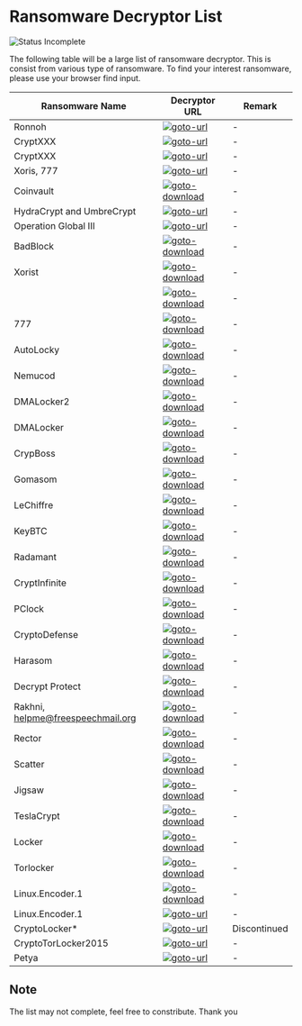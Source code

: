 # Ransomware Decryptor List

![Status Incomplete](https://img.shields.io/badge/Status-Incomplete-orange.svg)

The following table will be a large list of ransomware decryptor. This is consist from various type of ransomware. To find your interest ransomware, please use your browser find input.

| Ransomware Name | Decryptor URL | Remark |
| --------------- | ------------- | ------ |
| Ronnoh          | [![goto-url](https://img.shields.io/badge/Goto-URL-brightgreen.svg)](http://support.kaspersky.com/viruses/disinfection/8547?_ga=1.119880136.197632515.1463995280#block2) | - |
| CryptXXX        | [![goto-url](https://img.shields.io/badge/Goto-URL-brightgreen.svg)](http://www.bleepingcomputer.com/virus-removal/cryptxxx-ransomware-help-information#decrypt) | - |
| CryptXXX        | [![goto-url](https://img.shields.io/badge/Goto-URL-brightgreen.svg)](https://noransom.kaspersky.com/) | - |
| Xoris, 777      | [![goto-url](https://img.shields.io/badge/Goto-URL-brightgreen.svg)](http://www.bleepingcomputer.com/news/security/emsisoft-releases-decryptors-for-the-xorist-and-777-ransomware/) | - |
| Coinvault       | [![goto-download](https://img.shields.io/badge/Goto-Download-green.svg)](https://noransom.kaspersky.com/static/CoinVaultDecryptor.zip) | - |
| HydraCrypt and UmbreCrypt | [![goto-url](https://img.shields.io/badge/Goto-URL-brightgreen.svg)](http://blog.emsisoft.com/2016/02/12/decrypter-for-hydracrypt-and-umbrecrypt-available/) | - |
| Operation Global III | [![goto-url](https://img.shields.io/badge/Goto-URL-brightgreen.svg)](http://www.bleepingcomputer.com/forums/t/559220/operation-global-iii-ransomware-not-only-encrypts-but-infects-your-data-as-well/) | - |
| BadBlock        | [![goto-download](https://img.shields.io/badge/Goto-Download-green.svg)](https://decrypter.emsisoft.com/download/badblock) | - |
| Xorist          | [![goto-download](https://img.shields.io/badge/Goto-Download-green.svg)](https://decrypter.emsisoft.com/download/xorist) | - |
|                 | [![goto-download](https://img.shields.io/badge/Goto-Download-green.svg)](http://media.kaspersky.com/utilities/VirusUtilities/EN/xoristdecryptor.zip) | - |
| 777             | [![goto-download](https://img.shields.io/badge/Goto-Download-green.svg)](https://decrypter.emsisoft.com/download/777) | - |
| AutoLocky       | [![goto-download](https://img.shields.io/badge/Goto-Download-green.svg)](https://decrypter.emsisoft.com/download/autolocky) | - |
| Nemucod         | [![goto-download](https://img.shields.io/badge/Goto-Download-green.svg)](https://decrypter.emsisoft.com/download/nemucod) | - |
| DMALocker2      | [![goto-download](https://img.shields.io/badge/Goto-Download-green.svg)](https://decrypter.emsisoft.com/download/dmalocker2) | - |
| DMALocker       | [![goto-download](https://img.shields.io/badge/Goto-Download-green.svg)](https://decrypter.emsisoft.com/download/dmalocker) | - |
| CrypBoss        | [![goto-download](https://img.shields.io/badge/Goto-Download-green.svg)](https://decrypter.emsisoft.com/download/crypboss) | - |
| Gomasom         | [![goto-download](https://img.shields.io/badge/Goto-Download-green.svg)](https://decrypter.emsisoft.com/download/gomasom) | - |
| LeChiffre       | [![goto-download](https://img.shields.io/badge/Goto-Download-green.svg)](https://decrypter.emsisoft.com/download/lechiffre) | - |
| KeyBTC          | [![goto-download](https://img.shields.io/badge/Goto-Download-green.svg)](https://decrypter.emsisoft.com/download/keybtc) | - |
| Radamant        | [![goto-download](https://img.shields.io/badge/Goto-Download-green.svg)](https://decrypter.emsisoft.com/download/radamant) | - |
| CryptInfinite   | [![goto-download](https://img.shields.io/badge/Goto-Download-green.svg)](https://decrypter.emsisoft.com/download/cryptinfinite) | - |
| PClock          | [![goto-download](https://img.shields.io/badge/Goto-Download-green.svg)](https://decrypter.emsisoft.com/download/pclock) | - |
| CryptoDefense   | [![goto-download](https://img.shields.io/badge/Goto-Download-green.svg)](https://decrypter.emsisoft.com/download/cryptodefense) | - |
| Harasom         | [![goto-download](https://img.shields.io/badge/Goto-Download-green.svg)](https://decrypter.emsisoft.com/download/harasom) | - |
| Decrypt Protect | [![goto-download](https://img.shields.io/badge/Goto-Download-green.svg)](http://tmp.emsisoft.com/fw/decrypt_mblblock.exe) | - |
| Rakhni, helpme@freespeechmail.org | [![goto-download](https://img.shields.io/badge/Goto-Download-green.svg)](http://media.kaspersky.com/utilities/VirusUtilities/EN/rakhnidecryptor.zip) | - |
| Rector          | [![goto-download](https://img.shields.io/badge/Goto-Download-green.svg)](http://media.kaspersky.com/utilities/VirusUtilities/EN/rectordecryptor.zip) | - |
| Scatter         | [![goto-download](https://img.shields.io/badge/Goto-Download-green.svg)](http://media.kaspersky.com/utilities/VirusUtilities/EN/ScatterDecryptor.zip) | - |
| Jigsaw          | [![goto-download](https://img.shields.io/badge/Goto-Download-green.svg)](https://download.bleepingcomputer.com/demonslay335/JigSawDecrypter.zip) | - |
| TeslaCrypt      | [![goto-download](https://img.shields.io/badge/Goto-Download-green.svg)](http://www.bleepingcomputer.com/news/security/teslacrypt-shuts-down-and-releases-master-decryption-key/) | - |
| Locker          | [![goto-download](https://img.shields.io/badge/Goto-Download-green.svg)](https://drive.google.com/file/d/0B6y1wjhVZ-WPVkttLVdIWXNodkk/view?usp=sharing) | - |
| Torlocker       | [![goto-download](https://img.shields.io/badge/Goto-Download-green.svg)](http://media.kaspersky.com/utilities/VirusUtilities/EN/ScraperDecryptor.zip) | - |
| Linux.Encoder.1 | [![goto-download](https://img.shields.io/badge/Goto-Download-green.svg)](http://labs.bitdefender.com/wp-content/plugins/download-monitor/download.php?id=Decrypter_0-1.3.zip) | - |
| Linux.Encoder.1  | [![goto-url](https://img.shields.io/badge/Goto-URL-brightgreen.svg)](https://github.com/eugenekolo/linux-ransomware-decrypter) | - |
| CryptoLocker*   | [![goto-url](https://img.shields.io/badge/Goto-URL-brightgreen.svg)](https://www.fireeye.com/blog/executive-perspective/2014/08/your-locker-of-information-for-cryptolocker-decryption.html) | Discontinued |
| CryptoTorLocker2015 | [![goto-url](https://img.shields.io/badge/Goto-URL-brightgreen.svg)](http://www.bleepingcomputer.com/news/security/help-recover-files-txt-ransomware-installed-by-targeted-terminal-services-attacks/) | - |
| Petya           | [![goto-url](https://img.shields.io/badge/Goto-URL-brightgreen.svg)](https://github.com/hasherezade/petya_recovery) | - |

## Note
The list may not complete, feel free to constribute. Thank you
